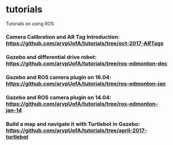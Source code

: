 # tutorials
Tutorials on using ROS 

### Camera Calibration and AR Tag Introduction: https://github.com/arvpUofA/tutorials/tree/oct-2017-ARTags

### Gazebo and differential drive robot: https://github.com/arvpUofA/tutorials/tree/ros-edmonton-dec

### Gazebo and ROS camera plugin on 16.04: https://github.com/arvpUofA/tutorials/tree/ros-edmonton-jan

### Gazebo and ROS camera plugin on 14.04: https://github.com/arvpUofA/tutorials/tree/ros-edmonton-jan-14

### Build a map and navigate it with Turtlebot in Gazebo: https://github.com/arvpUofA/tutorials/tree/april-2017-turtlebot
